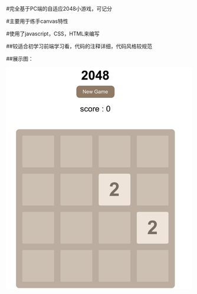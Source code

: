 #完全基于PC端的自适应2048小游戏，可记分

#主要用于练手canvas特性

#使用了javascript，CSS，HTML来编写

##较适合初学习前端学习看，代码的注释详细，代码风格较规范

##展示图：

![image](https://github.com/EZFY/2048-game/blob/master/image/A585EA58-3C08-4777-8B87-752C2E8DCA03.png)

